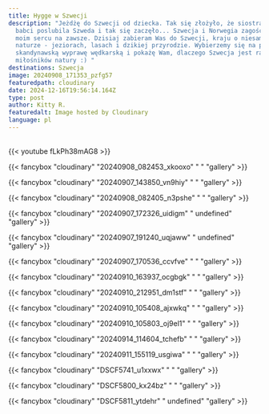 ```yaml
---
title: Hygge w Szwecji
description: "Jeżdżę do Szwecji od dziecka. Tak się złożyło, że siostra mojej
  babci poslubila Szweda i tak się zaczęło... Szwecja i Norwegia zagościły w
  moim sercu na zawsze. Dzisiaj zabieram Was do Szwecji, kraju o niesamowitej
  naturze - jeziorach, lasach i dzikiej przyrodzie. Wybierzemy się na prawdziwie
  skandynawską wyprawę wędkarską i pokażę Wam, dlaczego Szwecja jest rajem dla
  miłośników natury :) "
destinations: Szwecja
image: 20240908_171353_pzfg57
featuredpath: cloudinary
date: 2024-12-16T19:56:14.164Z
type: post
author: Kitty R.
featuredalt: Image hosted by Cloudinary
language: pl
---
```

<br>{{< youtube fLkPh38mAG8 >}}</br>

{{< fancybox "cloudinary" "20240908_082453_xkooxo" " " "gallery" >}}

{{< fancybox "cloudinary" "20240907_143850_vn9hiy" " " "gallery" >}}

{{< fancybox "cloudinary" "20240908_082405_n3pshe" " " "gallery" >}}

{{< fancybox "cloudinary" "20240907_172326_uidigm" " undefined" "gallery" >}}

{{< fancybox "cloudinary" "20240907_191240_uqjaww" " undefined" "gallery" >}}

{{< fancybox "cloudinary" "20240907_170536_ccvfve" " " "gallery" >}}

{{< fancybox "cloudinary" "20240910_163937_ocgbgk" " " "gallery" >}}

{{< fancybox "cloudinary" "20240910_212951_dm1stf" " " "gallery" >}}

{{< fancybox "cloudinary" "20240910_105408_ajxwkq" " " "gallery" >}}

{{< fancybox "cloudinary" "20240910_105803_oj9el1" " " "gallery" >}}

{{< fancybox "cloudinary" "20240914_114604_tchefb" " " "gallery" >}}

{{< fancybox "cloudinary" "20240911_155119_usgiwa" " " "gallery" >}}

{{< fancybox "cloudinary" "DSCF5741_u1xxwx" " " "gallery" >}}

{{< fancybox "cloudinary" "DSCF5800_kx24bz" " " "gallery" >}}

{{< fancybox "cloudinary" "DSCF5811_ytdehr" " undefined" "gallery" >}}